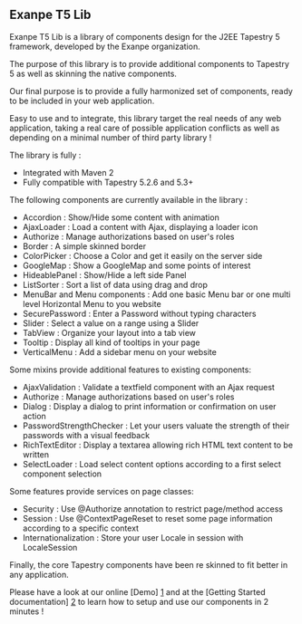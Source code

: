 Exanpe T5 Lib
-------------

Exanpe T5 Lib is a library of components design for the J2EE Tapestry 5 framework, developed by the Exanpe organization.

The purpose of this library is to provide additional components to Tapestry 5 as well as skinning the native components.

Our final purpose is to provide a fully harmonized set of components, ready to be included in your web application.

Easy to use and to integrate, this library target the real needs of any web application, taking a real care of possible application conflicts as well as depending on a minimal number of third party library !

The library is fully :

  - Integrated with Maven 2
  - Fully compatible with Tapestry 5.2.6 and 5.3+

The following components are currently available in the library :

  - Accordion : Show/Hide some content with animation
  - AjaxLoader : Load a content with Ajax, displaying a loader icon
  - Authorize : Manage authorizations based on user's roles
  - Border : A simple skinned border
  - ColorPicker : Choose a Color and get it easily on the server side
  - GoogleMap : Show a GoogleMap and some points of interest
  - HideablePanel : Show/Hide a left side Panel
  - ListSorter : Sort a list of data using drag and drop
  - MenuBar and Menu components : Add one basic Menu bar or one multi level Horizontal Menu to you website
  - SecurePassword : Enter a Password without typing characters
  - Slider : Select a value on a range using a Slider
  - TabView : Organize your layout into a tab view
  - Tooltip : Display all kind of tooltips in your page
  - VerticalMenu : Add a sidebar menu on your website

Some mixins provide additional features to existing components:

  - AjaxValidation : Validate a textfield component with an Ajax request
  - Authorize : Manage authorizations based on user's roles
  - Dialog : Display a dialog to print information or confirmation on user action
  - PasswordStrengthChecker : Let your users valuate the strength of their passwords with a visual feedback
  - RichTextEditor : Display a textarea allowing rich HTML text content to be written  
  - SelectLoader : Load select content options according to a first select component selection

Some features provide services on page classes:

  - Security : Use @Authorize annotation to restrict page/method access
  - Session : Use @ContextPageReset to reset some page information according to a specific context
  - Internationalization : Store your user Locale in session with LocaleSession

Finally, the core Tapestry components have been re skinned to fit better in any application.

Please have a look at our online [Demo] [1] and at the [Getting Started documentation] [2] to learn how to setup and use our components in 2 minutes !

  [1]: http://exanpe-t5-lib.appspot.com/
  [2]: http://exanpe.github.com/exanpe-t5-lib/getting_started.html


